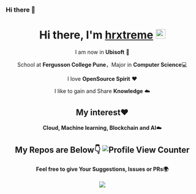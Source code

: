 ### Hi there 👋

<div align="center">
  
<h1>Hi there, I'm <a href="https://www.profylo.com/hrxtreme/">hrxtreme</a> <img src="https://media.giphy.com/media/hvRJCLFzcasrR4ia7z/giphy.gif" width="25px"> </h1>
  
I am now in **Ubisoft** 🐧

School at **Fergusson College Pune**，Major in **Computer Science**💻

I love **OpenSource Spirit** ❤️

I like to gain and Share **Knowledge** ☁️

## My interest❤️ 

**Cloud, Machine learning, Blockchain and AI**☁️


## My Repos are Below👇 ![Profile View Counter](https://komarev.com/ghpvc/?username=hrxtreme)

#### Feel free to give Your Suggestions, Issues or PRs🌍

<img  src="https://github-readme-stats.vercel.app/api?username=hrxtreme&show_icons=true&theme=tokyonight&icon_color=6392DF">

</div>

<!--
**hrxtreme/hrxtreme** is a ✨ _special_ ✨ repository because its `README.md` (this file) appears on your GitHub profile.

Here are some ideas to get you started:

- 🔭 I’m currently working on ...
- 🌱 I’m currently learning ...
- 👯 I’m looking to collaborate on ...
- 🤔 I’m looking for help with ...
- 💬 Ask me about ...
- 📫 How to reach me: ...
- 😄 Pronouns: ...
- ⚡ Fun fact: ...
-->
